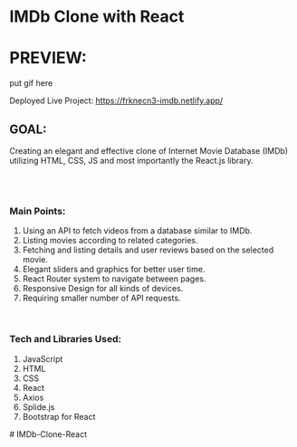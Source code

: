 # IMDb Clone with React


<h1>PREVIEW:</h1>

put gif here

Deployed Live Project: https://frknecn3-imdb.netlify.app/

<h2>GOAL:</h2>

Creating an elegant and effective clone of Internet Movie Database (IMDb) utilizing HTML, CSS, JS and most importantly the React.js library.

<br/>

<br/>

<h3>Main Points:</h3>

<ol>
  <li>Using an API to fetch videos from a database similar to IMDb.</li>
  <li>Listing movies according to related categories.</li>
  <li>Fetching and listing details and user reviews based on the selected movie.</li>
  <li>Elegant sliders and graphics for better user time.</li>
  <li>React Router system to navigate between pages.</li>
  <li>Responsive Design for all kinds of devices.</li>
  <li>Requiring smaller number of API requests.</li>
</ol>

<br/>

<h3>Tech and Libraries Used:</h3>

<ol>
  <li>JavaScript</li>
  <li>HTML</li>
  <li>CSS</li>
  <li>React</li>
  <li>Axios</li>
  <li>Splide.js</li>
  <li>Bootstrap for React</li>
</ol>
#   I M D b - C l o n e - R e a c t 
 
 
